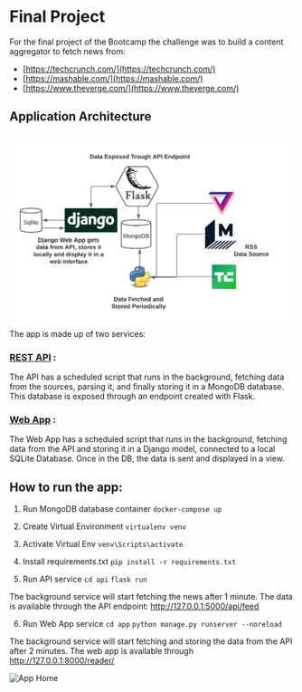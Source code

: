# Final Project
For the final project of the Bootcamp the challenge was to build a content aggregator to fetch news from:
-   [https://techcrunch.com/](https://techcrunch.com/)
-   [https://mashable.com/](https://mashable.com/)
-   [https://www.theverge.com/](https://www.theverge.com/)
## Application Architecture
![Application Architecture](https://github.com/dexterneutron/final_project_py/blob/main/docs/architecture.png)
The app is made up of two services:
### [REST API](https://github.com/dexterneutron/final_project_py/tree/main/api) :
The API has a scheduled script that runs in the background, fetching data from the sources, parsing it, and finally storing it in a MongoDB database. This database is exposed through an endpoint created with Flask.
 ### [Web App](https://github.com/dexterneutron/final_project_py/tree/main/app) :
The Web App has a scheduled script that runs in the background, fetching data from the API and storing it in a Django model, connected to a local SQLite Database. Once in the DB, the data is sent and displayed in a view.

## How to run the app:

 1. Run MongoDB database container
`docker-compose up`

 2. Create Virtual Environment
 `virtualenv venv`

 3. Activate Virtual Env
`venv\Scripts\activate`

 4. Install requirements.txt
 ````pip install -r requirements.txt````

 5. Run API service
  `cd api`
  `flask run`
  
The background service will start fetching the news after 1 minute. The data is available through the API endpoint:
http://127.0.0.1:5000/api/feed

 6. Run Web App service
  `cd app`
  `python manage.py runserver --noreload`
  
The background service will start fetching and storing the data from the API after 2 minutes. The web app is available through  http://127.0.0.1:8000/reader/ 

![App Home](https://github.com/dexterneutron/final_project_py/blob/main/docs/screenshot.PNG)

